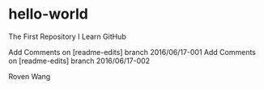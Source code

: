 # hello-world

The First Repository I Learn GitHub

Add Comments on [readme-edits] branch 2016/06/17-001
Add Comments on [readme-edits] branch 2016/06/17-002

Roven Wang
